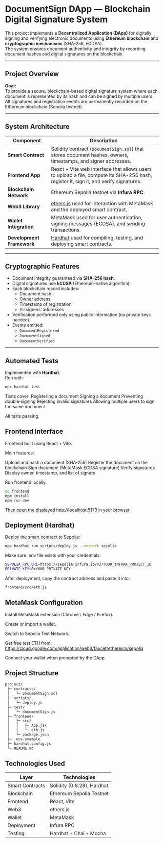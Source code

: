 # DocumentSign DApp — Blockchain Digital Signature System

This project implements a **Decentralized Application (DApp)** for digitally signing and verifying electronic documents using **Ethereum blockchain** and **cryptographic mechanisms** (SHA-256, ECDSA).  
The system ensures document authenticity and integrity by recording document hashes and digital signatures on the blockchain.

---

## Project Overview

**Goal:**  
To provide a secure, blockchain-based digital signature system where each document is represented by its hash and can be signed by multiple users.  
All signatures and registration events are permanently recorded on the Ethereum blockchain (Sepolia testnet).

---

## System Architecture

| Component | Description |
|------------|-------------|
| **Smart Contract** | Solidity contract (`DocumentSign.sol`) that stores document hashes, owners, timestamps, and signer addresses. |
| **Frontend App** | React + Vite web interface that allows users to upload a file, compute its SHA-256 hash, register it, sign it, and verify signatures. |
| **Blockchain Network** | Ethereum Sepolia testnet via **Infura RPC**. |
| **Web3 Library** | [ethers.js](https://docs.ethers.io/) used for interaction with MetaMask and the deployed smart contract. |
| **Wallet Integration** | MetaMask used for user authentication, signing messages (ECDSA), and sending transactions. |
| **Development Framework** | [Hardhat](https://hardhat.org/) used for compiling, testing, and deploying smart contracts. |

---

## Cryptographic Features

- Document integrity guaranteed via **SHA-256 hash**.  
- Digital signatures use **ECDSA** (Ethereum-native algorithm).  
- Each blockchain record includes:
  - Document hash  
  - Owner address  
  - Timestamp of registration  
  - All signers’ addresses  
- Verification performed only using public information (no private keys needed).  
- Events emitted:  
  - `DocumentRegistered`  
  - `DocumentSigned`  
  - `DocumentVerified`

---

## Automated Tests

Implemented with **Hardhat**.  
Run with:
```bash
npx hardhat test
```
Tests cover:
Registering a document
Signing a document
Preventing double-signing
Rejecting invalid signatures
Allowing multiple users to sign the same document

All tests passing.

## Frontend Interface

Frontend built using React + Vite.

Main features:

Upload and hash a document (SHA-256)
Register the document on the blockchain
Sign document (MetaMask ECDSA signature)
Verify signatures
Display owner, timestamp, and list of signers

Run frontend locally:
```bash
cd frontend
npm install
npm run dev
```
Then open the displayed http://localhost:5173 in your browser.

## Deployment (Hardhat)

Deploy the smart contract to Sepolia:
```bash
npx hardhat run scripts/deploy.js --network sepolia
```

Make sure .env file exists with your credentials:
```bash
SEPOLIA_RPC_URL=https://sepolia.infura.io/v3/YOUR_INFURA_PROJECT_ID
PRIVATE_KEY=0xYOUR_PRIVATE_KEY
```

After deployment, copy the contract address and paste it into:
```bash
frontend/src/eth.js
```
## MetaMask Configuration

Install MetaMask extension (Chrome / Edge / Firefox).

Create or import a wallet.

Switch to Sepolia Test Network.

Get free test ETH from:
https://cloud.google.com/application/web3/faucet/ethereum/sepolia

Connect your wallet when prompted by the DApp.

## Project Structure

```bash
project/
 ├─ contracts/
 │   └─ DocumentSign.sol
 ├─ scripts/
 │   └─ deploy.js
 ├─ test/
 │   └─ documentSign.js
 ├─ frontend/
 │   ├─ src/
 │   │   ├─ App.jsx
 │   │   └─ eth.js
 │   └─ package.json
 ├─ .env.example
 ├─ hardhat.config.js
 └─ README.md
```
## Technologies Used

| Layer           | Technologies               |
| --------------- | -------------------------- |
| Smart Contracts | Solidity (0.8.28), Hardhat |
| Blockchain      | Ethereum Sepolia Testnet   |
| Frontend        | React, Vite                |
| Web3            | ethers.js                  |
| Wallet          | MetaMask                   |
| Deployment      | Infura RPC                 |
| Testing         | Hardhat + Chai + Mocha     |


